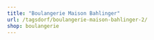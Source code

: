 ```yaml
---
title: "Boulangerie Maison Bahlinger"
url: /tagsdorf/boulangerie-maison-bahlinger-2/
shop: boulangerie
---
```

